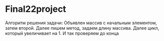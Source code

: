 # Final22project
Алгоритм решения задачи: Объявлен массив с начальным элементом, затем второй. Далее пишем метод, задаем длину массива. Далее цикл, который увеличивает на 1. И так проверяем до конца
